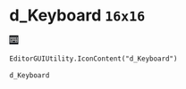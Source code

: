 # d_Keyboard `16x16`
<img src="/img/d_Keyboard.png" width=16 height=16>

``` CSharp
EditorGUIUtility.IconContent("d_Keyboard")
```
```
d_Keyboard
```
